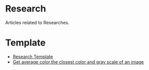 # Research

Articles related to Researches.

# Template

* [Research Template](template.md)
* [Get average color,the closest color and gray scale of an image ](average-color-of-image.md)
